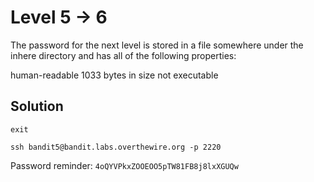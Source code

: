 # Level 5 -> 6

The password for the next level is stored in a file somewhere under the inhere directory and has all of the following properties:

human-readable
1033 bytes in size
not executable

## Solution

```
exit
```

```
ssh bandit5@bandit.labs.overthewire.org -p 2220
```

Password reminder: `4oQYVPkxZOOEOO5pTW81FB8j8lxXGUQw`
